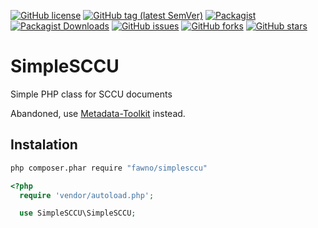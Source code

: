 [![GitHub license](https://img.shields.io/github/license/fawno/SimpleSCCU)](https://github.com/fawno/SimpleSCCU/blob/master/LICENSE)
[![GitHub tag (latest SemVer)](https://img.shields.io/github/v/tag/fawno/SimpleSCCU)](https://github.com/fawno/SimpleSCCU/tags)
[![Packagist](https://img.shields.io/packagist/v/fawno/simplesccu)](https://packagist.org/packages/fawno/simplesccu)
[![Packagist Downloads](https://img.shields.io/packagist/dt/fawno/simplesccu)](https://packagist.org/packages/fawno/simplesccu/stats)
[![GitHub issues](https://img.shields.io/github/issues/fawno/SimpleSCCU)](https://github.com/fawno/SimpleSCCU/issues)
[![GitHub forks](https://img.shields.io/github/forks/fawno/SimpleSCCU)](https://github.com/fawno/SimpleSCCU/network)
[![GitHub stars](https://img.shields.io/github/stars/fawno/SimpleSCCU)](https://github.com/fawno/SimpleSCCU/stargazers)

# SimpleSCCU

Simple PHP class for SCCU documents

Abandoned, use [Metadata-Toolkit](https://github.com/fawno/Metadata-Toolkit) instead.

## Instalation

```sh
php composer.phar require "fawno/simplesccu"
```

```php
<?php
  require 'vendor/autoload.php';

  use SimpleSCCU\SimpleSCCU;
```
